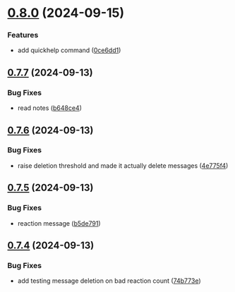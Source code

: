 # [0.8.0](https://github.com/Torwent/wasp-discord/compare/v0.7.7...v0.8.0) (2024-09-15)


### Features

* add quickhelp command ([0ce6dd1](https://github.com/Torwent/wasp-discord/commit/0ce6dd17176fe4c2d47f949096cb10d38cdd02ba))



## [0.7.7](https://github.com/Torwent/wasp-discord/compare/v0.7.6...v0.7.7) (2024-09-13)


### Bug Fixes

* read notes ([b648ce4](https://github.com/Torwent/wasp-discord/commit/b648ce4948c8564ec70dc46f203f97970b297627))



## [0.7.6](https://github.com/Torwent/wasp-discord/compare/v0.7.5...v0.7.6) (2024-09-13)


### Bug Fixes

* raise deletion threshold and made it actually delete messages ([4e775f4](https://github.com/Torwent/wasp-discord/commit/4e775f4557e7d6a7c0c8780fc4869f273e0bbc16))



## [0.7.5](https://github.com/Torwent/wasp-discord/compare/v0.7.4...v0.7.5) (2024-09-13)


### Bug Fixes

* reaction message ([b5de791](https://github.com/Torwent/wasp-discord/commit/b5de79117c718fc38faa1986435abd65741bf911))



## [0.7.4](https://github.com/Torwent/wasp-discord/compare/v0.7.3...v0.7.4) (2024-09-13)


### Bug Fixes

* add testing message deletion on bad reaction count ([74b773e](https://github.com/Torwent/wasp-discord/commit/74b773e86d347e0b3c342683470c64c7ed596db1))



